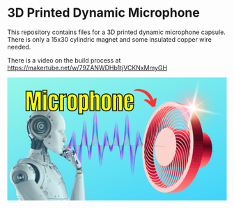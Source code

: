 # 3D Printed Dynamic Microphone

This repository contains files for a 3D printed dynamic microphone capsule. There is only a 15x30 cylindric magnet and some insulated copper wire needed.

There is a video on the build process at https://makertube.net/w/79ZANWDHb1tjVCKNxMmyGH

![3D Printed Dynamic Microphone](thumb01.jpg)
